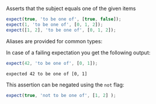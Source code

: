 Asserts that the subject equals one of the given items

```javascript
expect(true, 'to be one of', [true, false]);
expect(1, 'to be one of', [0, 1, 2]);
expect([1, 2], 'to be one of', [0, 1, 2]);
```

Aliases are provided for common types:

In case of a failing expectation you get the following output:

```javascript
expect(42, 'to be one of', [0, 1]);
```

```output
expected 42 to be one of [0, 1]
```


This assertion can be negated using the `not` flag:

```javascript
expect(true, 'not to be one of', [1, 2] );
```
